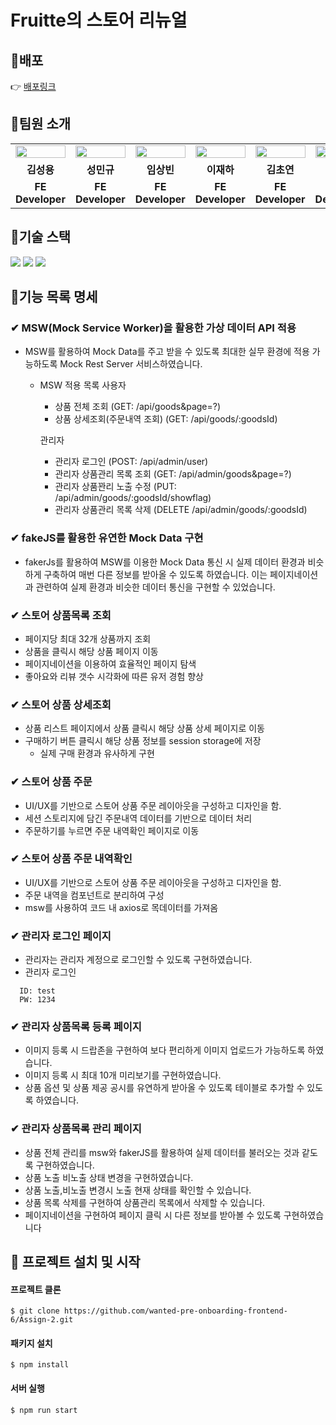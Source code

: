 # Fruitte의 스토어 리뉴얼

## 📌배포

👉 [배포링크]()
<br />

## 📌팀원 소개

<table align="center">
<tr >
<td align="center"><a href="https://github.com/LoggingCo"><img  src="https://avatars.githubusercontent.com/LoggingCo" width="100%"  height="50%"/></a></td>
<td align="center"><a href="https://github.com/sming0112"><img src="https://avatars.githubusercontent.com/sming0112" width="100%"  height="50%"/></a></td>
<td align="center"><a href="https://github.com/YSBINN"><img src="https://avatars.githubusercontent.com/YSBINN" width="100%" height="50%" /></a></td>
<td align="center"><a href="https://github.com/Leejha"><img src="https://avatars.githubusercontent.com/Leejha" width="100%"  height="50%"/></a></td>
<td align="center"><a href="https://github.com/vnfdusdl"><img src="https://avatars.githubusercontent.com/vnfdusdl" width="100%"  height="50%"/></a></td>
<td align="center"><a href="https://github.com/seriparkdev"><img src="https://avatars.githubusercontent.com/seriparkdev" width="100%"  height="50%"/></a></td>
</tr>
<tr>
<td align="center"><b>김성용</b></td>
<td align="center"><b>성민규</b></td>
<td align="center"><b>임상빈</b></td>
<td align="center"><b>이재하</b></td>
<td align="center"><b>김초연</b></td>
<td align="center"><b>박세리</b></td>
</tr>
<tr>
<td align="center"><b>FE Developer</b></td>
<td align="center"><b>FE Developer</b></td>
<td align="center"><b>FE Developer</b></td>
<td align="center"><b>FE Developer</b></td>
<td align="center"><b>FE Developer</b></td>
<td align="center"><b>FE Developer</b></td>
</tr>
</table>

## 📌기술 스택

![](https://img.shields.io/badge/JavaScript-yellow?style=for-the-badge&logo=JavaScript&logoColor=white) ![](https://img.shields.io/badge/React-20232A?style=for-the-badge&logo=react&logoColor=61DAFB) ![](https://img.shields.io/badge/styled--components-DB7093?style=for-the-badge&logo=styled-components&logoColor=white)

## 📌기능 목록 명세

### ✔ MSW(Mock Service Worker)을 활용한 가상 데이터 API 적용

-   MSW를 활용하여 Mock Data를 주고 받을 수 있도록 최대한 실무 환경에 적용 가능하도록 Mock Rest Server 서비스하였습니다.

    -   MSW 적용 목록
        사용자

        -   상품 전체 조회 (GET: /api/goods&page=?)
        -   상품 상세조회(주문내역 조회) (GET: /api/goods/:goodsId)

        관리자

        -   관리자 로그인 (POST: /api/admin/user)
        -   관리자 상품관리 목록 조회 (GET: /api/admin/goods&page=?)
        -   관리자 상품꽌리 노출 수정 (PUT: /api/admin/goods/:goodsId/showflag)
        -   관리자 상품관리 목록 삭제 (DELETE /api/admin/goods/:goodsId)

### ✔ fakeJS를 활용한 유연한 Mock Data 구현

-   fakerJs를 활용하여 MSW를 이용한 Mock Data 통신 시 실제 데이터 환경과 비슷하게 구축하여 매번 다른 정보를 받아올 수 있도록 하였습니다. 이는 페이지네이션과 관련하여 실제 환경과 비슷한 데이터 통신을 구현할 수 있었습니다.

### ✔ 스토어 상품목록 조회

-   페이지당 최대 32개 상품까지 조회
-   상품을 클릭시 해당 상품 페이지 이동
-   페이지네이션을 이용하여 효율적인 페이지 탐색
-   좋아요와 리뷰 갯수 시각화에 따른 유저 경험 향상

### ✔ 스토어 상품 상세조회

-   상품 리스트 페이지에서 상품 클릭시 해당 상품 상세 페이지로 이동
-   구매하기 버튼 클릭시 해당 상품 정보를 session storage에 저장
    -   실제 구매 환경과 유사하게 구현

### ✔ 스토어 상품 주문

-   UI/UX를 기반으로 스토어 상품 주문 레이아웃을 구성하고 디자인을 함.
-   세션 스토리지에 담긴 주문내역 데이터를 기반으로 데이터 처리
-   주문하기를 누르면 주문 내역확인 페이지로 이동

### ✔ 스토어 상품 주문 내역확인

-   UI/UX를 기반으로 스토어 상품 주문 레이아웃을 구성하고 디자인을 함.
-   주문 내역을 컴포넌트로 분리하여 구성
-   msw를 사용하여 코드 내 axios로 목데이터를 가져옴

### ✔ 관리자 로그인 페이지

-   관리자는 관리자 계정으로 로그인할 수 있도록 구현하였습니다.
-   관리자 로그인

```shell
  ID: test
  PW: 1234
```

### ✔ 관리자 상품목록 등록 페이지

-   이미지 등록 시 드랍존을 구현하여 보다 편리하게 이미지 업로드가 가능하도록 하였습니다.
-   이미지 등록 시 최대 10개 미리보기를 구현하였습니다.
-   상품 옵션 및 상품 제공 공시를 유연하게 받아올 수 있도록 테이블로 추가할 수 있도록 하였습니다.

### ✔ 관리자 상품목록 관리 페이지

-   상품 전체 관리를 msw와 fakerJS를 활용하여 실제 데이터를 불러오는 것과 같도록 구현하였습니다.
-   상품 노출 비노출 상태 변경을 구현하였습니다.
-   상품 노출,비노출 변경시 노출 현재 상태를 확인할 수 있습니다.
-   상품 목록 삭제를 구현하여 상품관리 목록에서 삭제할 수 있습니다.
-   페이지네이션을 구현하여 페이지 클릭 시 다른 정보를 받아볼 수 있도록 구현하였습니다

## 📌 프로젝트 설치 및 시작

#### 프로젝트 클론

```shell
$ git clone https://github.com/wanted-pre-onboarding-frontend-6/Assign-2.git
```

#### 패키지 설치

```shell
$ npm install
```

#### 서버 실행

```shell
$ npm run start
```
